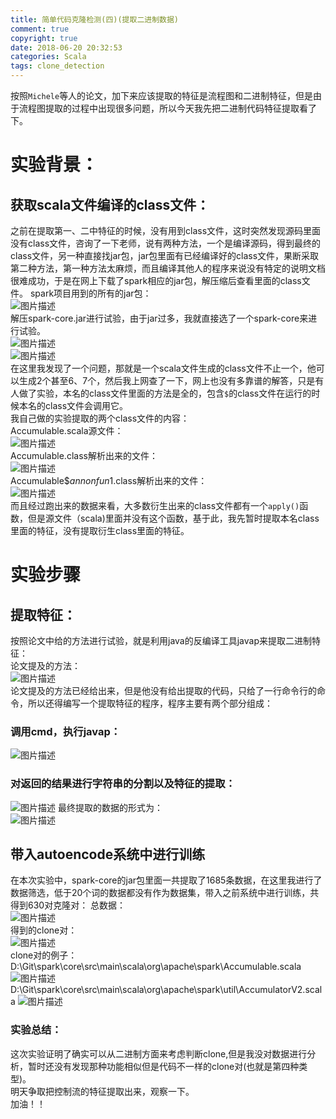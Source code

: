 ```yaml
---
title: 简单代码克隆检测(四)(提取二进制数据)
comment: true
copyright: true
date: 2018-06-20 20:32:53
categories: Scala
tags: clone_detection
---
```

 按照`Michele`等人的论文，加下来应该提取的特征是流程图和二进制特征，但是由于流程图提取的过程中出现很多问题，所以今天我先把二进制代码特征提取看了下。

<!--more-->

# 实验背景：
## 获取scala文件编译的class文件：  

 之前在提取第一、二中特征的时候，没有用到class文件，这时突然发现源码里面没有class文件，咨询了一下老师，说有两种方法，一个是编译源码，得到最终的class文件，另一种直接找jar包，jar包里面有已经编译好的class文件，果断采取第二种方法，第一种方法太麻烦，而且编译其他人的程序来说没有特定的说明文档很难成功，于是在网上下载了spark相应的jar包，解压缩后查看里面的class文件。 
 spark项目用到的所有的jar包：     
 ![图片描述](/images/31.png)    
 解压spark-core.jar进行试验，由于jar过多，我就直接选了一个spark-core来进行试验。  
 ![图片描述](/images/32.png)    
 ![图片描述](/images/33.png)    
 在这里我发现了一个问题，那就是一个scala文件生成的class文件不止一个，他可以生成2个甚至6、7个，然后我上网查了一下，网上也没有多靠谱的解答，只是有人做了实验，本名的class文件里面的方法是全的，包含`$`的class文件在运行的时候本名的class文件会调用它。  
 我自己做的实验提取的两个class文件的内容：  
 Accumulable.scala源文件：  
 ![图片描述](/images/34.png)    
 Accumulable.class解析出来的文件：  
 ![图片描述](/images/35.png)    
 Accumulable$$annonfun$1.class解析出来的文件：  
 ![图片描述](/images/36.png)  
 而且经过跑出来的数据来看，大多数衍生出来的class文件都有一个`apply()`函数，但是源文件（scala)里面并没有这个函数，基于此，我先暂时提取本名class里面的特征，没有提取衍生class里面的特征。  

# 实验步骤
## 提取特征：  
 按照论文中给的方法进行试验，就是利用java的反编译工具javap来提取二进制特征：  
 论文提及的方法：  
 ![图片描述](/images/37.png)  
 论文提及的方法已经给出来，但是他没有给出提取的代码，只给了一行命令行的命令，所以还得编写一个提取特征的程序，程序主要有两个部分组成：  
 ### 调用cmd，执行javap：  
 ![图片描述](/images/38.png)  
 ### 对返回的结果进行字符串的分割以及特征的提取：  
 ![图片描述](/images/39.png) 
 最终提取的数据的形式为：  
 ![图片描述](/images/40.png)   

## 带入autoencode系统中进行训练
  在本次实验中，spark-core的jar包里面一共提取了1685条数据，在这里我进行了数据筛选，低于20个词的数据都没有作为数据集，带入之前系统中进行训练，共得到630对克隆对： 
  总数据：  
  ![图片描述](/images/41.png)   
  得到的clone对：  
  ![图片描述](/images/42.png)   
  clone对的例子：  
  D:\Git\spark\core\src\main\scala\org\apache\spark\Accumulable.scala  
  ![图片描述](/images/43.png)  
  D:\Git\spark\core\src\main\scala\org\apache\spark\util\AccumulatorV2.scala
  ![图片描述](/images/44.png)  

### 实验总结：  
这次实验证明了确实可以从二进制方面来考虑判断clone,但是我没对数据进行分析，暂时还没有发现那种功能相似但是代码不一样的clone对(也就是第四种类型)。  
明天争取把控制流的特征提取出来，观察一下。  
加油！！






